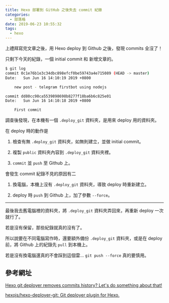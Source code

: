 ```yaml
---
title: Hexo 部署到 GitHub 之後失去 commit 紀錄
categories:
  - 部落格
date: 2019-06-23 10:55:32
tags:
  - hexo
---
```


上禮拜寫完文章之後，用 Hexo deploy 到 Github 之後，發現 commits 全沒了！

只剩下今天的紀錄，一個 initial commit 和 新增文章的。

```bash
$ git log
commit 0c1e76b1e3c34dbc898efcf0be59743a4e715089 (HEAD -> master)
Date:   Sun Jun 16 14:10:19 2019 +0800

    new post - telegram firstbot using nodejs

commit dd80cc98ca5539898698b8277f18ba6b6c825e01
Date:   Sun Jun 16 14:10:18 2019 +0800

    First commit
```

<!--more-->

調查後發現，在本機有一個 `.deploy_git` 資料夾，是用來 deploy 用的資料夾。

在 deploy 時的動作是

1. 檢查有無 `.deploy_git` 資料夾，如無則建立，並做 initial commit。

2. 複製 `public` 資料夾內容到 `.deploy_git` 資料夾裡。

3. `commit` 並 `push` 至 Github 上。

會發生 commit 紀錄不見的原因有二

1. 換電腦，本機上沒有 `.deploy_git` 資料夾，導致 deploy 時重新建立。

2. deploy 時 `push` 到 Github 上，加了參數 `--force`。

---

最後我去舊電腦裡的資料夾，將 `.deploy_git` 資料夾弄回來，再重新 deploy 一次就行了。

若是沒有保留，那些紀錄就真的沒有了。

所以說要在不同電腦寫作時，還要額外備份 `.deploy_git` 資料夾，或是在 deploy 前，將 Github 上的紀錄先 `pull` 到本機上。

若是沒有換電腦還真的不會踩到這個雷... `git push --force` 真的要慎用。

## 參考網址

[Hexo git deployer removes commits history? Let's do something about that!](https://e.printstacktrace.blog/hexo-git-deployer-removes-commits-history-lets-do-something-about-that/)

[hexojs/hexo-deployer-git: Git deployer plugin for Hexo.](https://github.com/hexojs/hexo-deployer-git/blob/master/lib/deployer.js)
